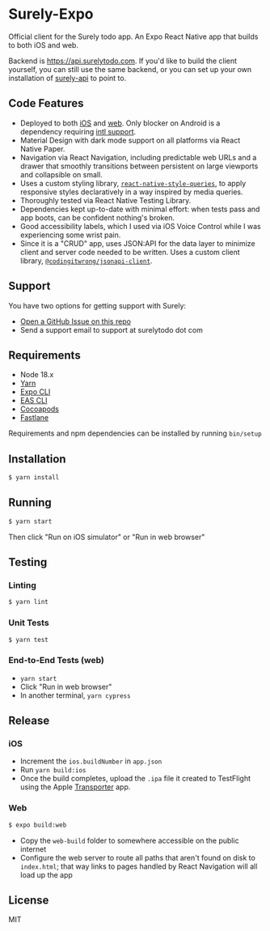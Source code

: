 # Surely-Expo

Official client for the Surely todo app. An Expo React Native app that builds to both iOS and web.

Backend is <https://api.surelytodo.com>. If you'd like to build the client yourself, you can still use the same backend, or you can set up your own installation of [surely-api](https://github.com/CodingItWrong/surely-api) to point to.

## Code Features

- Deployed to both [iOS](https://apps.apple.com/us/app/surely/id1586633713) and [web](https://surelytodo.com). Only blocker on Android is a dependency requiring [intl support](https://github.com/web-ridge/react-native-paper-dates#android-caveats).
- Material Design with dark mode support on all platforms via React Native Paper.
- Navigation via React Navigation, including predictable web URLs and a drawer that smoothly transitions between persistent on large viewports and collapsible on small.
- Uses a custom styling library, [`react-native-style-queries`](https://github.com/bignerdranch/BNR-react-native-style-queries), to apply responsive styles declaratively in a way inspired by media queries.
- Thoroughly tested via React Native Testing Library.
- Dependencies kept up-to-date with minimal effort: when tests pass and app boots, can be confident nothing's broken.
- Good accessibility labels, which I used via iOS Voice Control while I was experiencing some wrist pain.
- Since it is a "CRUD" app, uses JSON:API for the data layer to minimize client and server code needed to be written. Uses a custom client library, [`@codingitwrong/jsonapi-client`](https://github.com/CodingItWrong/jsonapi-client/).

## Support

You have two options for getting support with Surely:

- [Open a GitHub Issue on this repo](https://github.com/CodingItWrong/surely-expo/issues)
- Send a support email to support at surelytodo dot com

## Requirements

- Node 18.x
- [Yarn](https://yarnpkg.com/en/docs/install)
- [Expo CLI](https://docs.expo.dev/get-started/installation/)
- [EAS CLI](https://docs.expo.dev/build/setup/#1-install-the-latest-eas-cli)
- [Cocoapods](https://guides.cocoapods.org/using/getting-started.html#installation)
- [Fastlane](https://docs.fastlane.tools/getting-started/ios/setup/)

Requirements and npm dependencies can be installed by running `bin/setup`

## Installation

```bash
$ yarn install
```

## Running

```bash
$ yarn start
```

Then click "Run on iOS simulator" or "Run in web browser"

## Testing

### Linting

```bash
$ yarn lint
```

### Unit Tests

```bash
$ yarn test
```

### End-to-End Tests (web)

- `yarn start`
- Click "Run in web browser"
- In another terminal, `yarn cypress`

## Release

### iOS

- Increment the `ios.buildNumber` in `app.json`
- Run `yarn build:ios`
- Once the build completes, upload the `.ipa` file it created to TestFlight using the Apple [Transporter](https://apps.apple.com/us/app/transporter/id1450874784?mt=12) app.

### Web

```bash
$ expo build:web
```

- Copy the `web-build` folder to somewhere accessible on the public internet
- Configure the web server to route all paths that aren't found on disk to `index.html`; that way links to pages handled by React Navigation will all load up the app

## License

MIT
